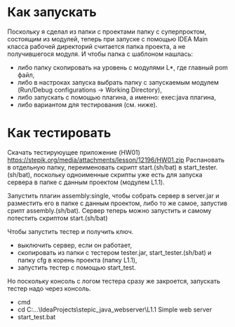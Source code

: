  # Как запускать
  
 Поскольку я сделал из папки с проектами папку с суперпроктом, состоящим из модулей, теперь при запуске 
 с помощью IDEA Main класса рабочей директорий считается папка проекта, а не получившегося модуля.
 И чтобы папка с шаблоном нашлась:
  - либо папку скопировать на уровень с модулями L*, где главный pom файл,
  - либо в настроках запуска выбрать папку с запускаемым модулем 
    (Run/Debug configurations -> Working Directory), 
  - либо запускать с помощью плагина, а именно: exec:java плагина,
  - либо вариантом для тестирования (см. ниже).
 
# Как тестировать

 Скачать тестируюущее приложение (HW01)  https://stepik.org/media/attachments/lesson/12196/HW01.zip
 Распановать в отдельную папку, переименовать скрипт start.(sh/bat) в start_tester.(sh/bat), поскольку одноименные скрипты 
 уже есть для запуска сервера в папке с данным проектом (модулем L1.1). 
 
 Запустить плагин assembly:single, чтобы собрать сервер в server.jar и разместить его в папке с данным проектом,
 либо то же самое, запустив срипт assembly.(sh/bat). 
 Сервер теперь можно запустить и самому потестить скриптом start.(sh/bat)
 
 Чтобы запустить тестер и получить ключ.
 - выключить сервер, если он работает,
 - скопировать из папки с тестером tester.jar, start_tester.(sh/bat) и папку cfg в корень проекта (папку L1.1),
 - запустить тестер с помощью start_test. 
 
 Но поскольку консоль с логом тестера сразу же закроется, запускать тестер надо через консоль.
  - cmd
  - cd C:\...\IdeaProjects\stepic_java_webserver\L1.1 Simple web server
  - start_test.bat
 
 
 
 